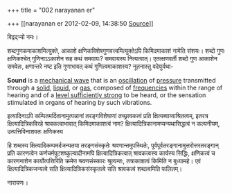 +++
title = "002 narayanan er"

+++
[[narayanan er	2012-02-09, 14:38:50 [Source](https://groups.google.com/g/bvparishat/c/A2Oucv-EarA)]]



विद्वद्भ्यो नमः।

शब्दगुणकमाकाशमित्युक्ते, आकाशे क्षणिकविशेषगुणवत्त्वमित्युक्तेऽपि किमिदमाकाशं नामेति संशयः। शब्दो गुणः क्षणिकश्चेत् गुणिनाऽऽकाशेन सह कथं समवायः? समवायस्य नित्यत्वात्। एतत्क्षणवर्ती शब्दो गुण आकाशेन समवेतः, क्षणान्तरे नष्ट इति गुणाभावत् कथं गुणित्वमाकाशस्य? नूतनास्तु वदेयुर्यथा-

  

**Sound** is a [mechanical wave](http://en.wikipedia.org/wiki/Mechanical_wave) that is an [oscillation](http://en.wikipedia.org/wiki/Oscillation) of [pressure](http://en.wikipedia.org/wiki/Pressure) transmitted through a [solid](http://en.wikipedia.org/wiki/Solid), [liquid](http://en.wikipedia.org/wiki/Liquid), or [gas](http://en.wikipedia.org/wiki/Gas), composed of [frequencies](http://en.wikipedia.org/wiki/Frequencies) within the range of hearing and of a [level sufficiently strong](http://en.wikipedia.org/wiki/Threshold_of_hearing) to be heard, or the sensation stimulated in organs of hearing by such vibrations. [](http://en.wikipedia.org/wiki/Sound_wave#cite_note-0)

  

इत्यादिनाऽपि कम्पितमर्दितानामुत्पन्नानां तरङ्गविशेषाणां तच्छ्रावकत्वं प्रति क्षित्यब्वाय्वाश्रितत्वम्, इतरत्र क्षित्यादित्रिकविरहे श्रावकत्वाभावात् किमिदमाकाशत्वं नाम? क्षित्यादित्रिकानामप्यन्यथासिद्धत्वं न कल्पनीयम्, उत्पत्तिविनाशवतः क्षणिकस्य

हि शब्दस्य क्षित्यादिकम्पमर्दजन्यतया तरङ्गसंस्कृतेः श्रवणान्तमुपस्थितेः, पूर्वपूर्वतरङ्गानामुत्तरोत्तरतरङ्गान् प्रति कारणत्वेन कर्णचर्मपुटशष्कुल्यादीनामपि क्षित्यादित्रिकत्वात् श्रावकत्वस्य कार्यस्य सिद्धिः, क्षणिकत्वं च कारणनाशेन कार्योत्पत्तिरिति क्रमेण श्रवणसंस्कारः श्रुत्यन्तः, तत्राकाशत्वं किमिति न बुध्यामहे। एवं क्षित्यादित्रिकजन्यत्वे सति क्षित्यादित्रिकसंस्कृतत्वे सति श्रावकत्वं शब्दत्वमिति फलितम्।

नारायणः।

